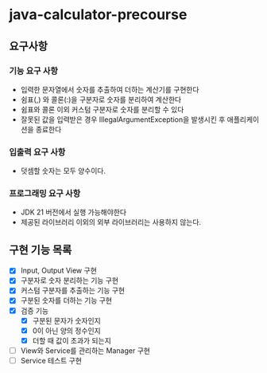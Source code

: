 # java-calculator-precourse

## 요구사항

### 기능 요구 사항
- 입력한 문자열에서 숫자를 추출하여 더하는 계산기를 구현한다
- 쉼표(,) 와 콜론(:)을 구분자로 숫자를 분리하여 계산한다
- 쉼표와 콜론 이외 커스텀 구분자로 숫자를 분리할 수 있다
- 잘못된 값을 입력받은 경우 IllegalArgumentException을 발생시킨 후 애플리케이션을 종료한다

### 입출력 요구 사항
- 덧셈할 숫자는 모두 양수이다.

### 프로그래밍 요구 사항
- JDK 21 버전에서 실행 가능해야한다
- 제공된 라이브러리 이외의 외부 라이브러리는 사용하지 않는다.

## 구현 기능 목록
- [x] Input, Output View 구현
- [x] 구분자로 숫자 분리하는 기능 구현
- [x] 커스텀 구분자를 추출하는 기능 구현
- [x] 구분된 숫자를 더하는 기능 구현
- [x] 검증 기능
  - [x] 구분된 문자가 숫자인지
  - [x] 0이 아닌 양의 정수인지
  - [x] 더할 때 값이 초과가 되는지
- [ ] View와 Service를 관리하는 Manager 구현
- [ ] Service 테스트 구현
